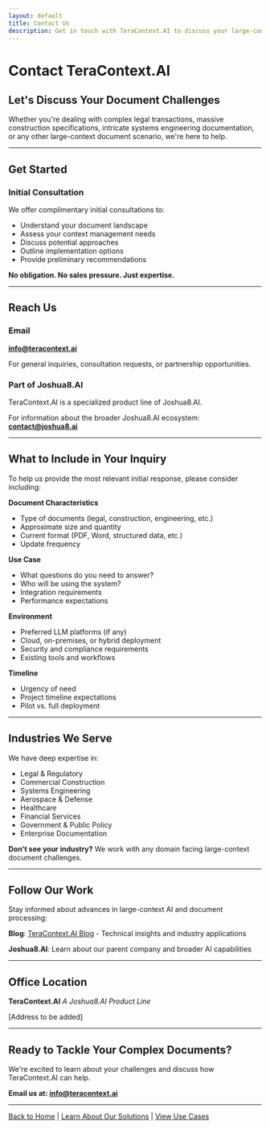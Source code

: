 ```yaml
---
layout: default
title: Contact Us
description: Get in touch with TeraContext.AI to discuss your large-context document processing needs.
---
```


# Contact TeraContext.AI

## Let's Discuss Your Document Challenges

Whether you're dealing with complex legal transactions, massive construction specifications, intricate systems engineering documentation, or any other large-context document scenario, we're here to help.

---

## Get Started

### Initial Consultation

We offer complimentary initial consultations to:
- Understand your document landscape
- Assess your context management needs
- Discuss potential approaches
- Outline implementation options
- Provide preliminary recommendations

**No obligation. No sales pressure. Just expertise.**

---

## Reach Us

### Email
**info@teracontext.ai**

For general inquiries, consultation requests, or partnership opportunities.

### Part of Joshua8.AI

TeraContext.AI is a specialized product line of Joshua8.AI.

For information about the broader Joshua8.AI ecosystem:
**contact@joshua8.ai**

---

## What to Include in Your Inquiry

To help us provide the most relevant initial response, please consider including:

**Document Characteristics**
- Type of documents (legal, construction, engineering, etc.)
- Approximate size and quantity
- Current format (PDF, Word, structured data, etc.)
- Update frequency

**Use Case**
- What questions do you need to answer?
- Who will be using the system?
- Integration requirements
- Performance expectations

**Environment**
- Preferred LLM platforms (if any)
- Cloud, on-premises, or hybrid deployment
- Security and compliance requirements
- Existing tools and workflows

**Timeline**
- Urgency of need
- Project timeline expectations
- Pilot vs. full deployment

---

## Industries We Serve

We have deep expertise in:
- Legal & Regulatory
- Commercial Construction
- Systems Engineering
- Aerospace & Defense
- Healthcare
- Financial Services
- Government & Public Policy
- Enterprise Documentation

**Don't see your industry?** We work with any domain facing large-context document challenges.

---

## Follow Our Work

Stay informed about advances in large-context AI and document processing:

**Blog**: [TeraContext.AI Blog](/blog) - Technical insights and industry applications

**Joshua8.AI**: Learn about our parent company and broader AI capabilities

---

## Office Location

**TeraContext.AI**
*A Joshua8.AI Product Line*

[Address to be added]

---

## Ready to Tackle Your Complex Documents?

We're excited to learn about your challenges and discuss how TeraContext.AI can help.

**Email us at: info@teracontext.ai**

---

[Back to Home](/) | [Learn About Our Solutions](/solutions) | [View Use Cases](/use-cases)
